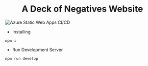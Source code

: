 <h1 align="center">
  A Deck of Negatives Website
</h1>

![Azure Static Web Apps CI/CD](https://github.com/Michael-Hanley/a-deck-negatives-website/workflows/Azure%20Static%20Web%20Apps%20CI/CD/badge.svg?branch=master)

- Installing

```
npm i
```

- Run Development Server

```
npm run develop
```